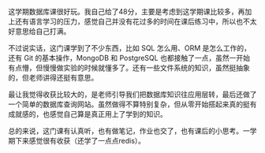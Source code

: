 
这学期数据库课很好玩。我自己给了48分，主要是考虑到这学期课比较多，再加上还有语言学习的压力，感觉自己并没有花过多的时间在课后练习中，所以也不太好意思给自己打满。


不过说实话，这门课学到了不少东西，比如 SQL 怎么用、ORM 是怎么工作的，还有 Git 的基本操作，MongoDB 和 PostgreSQL 也都接触了一点，虽然一开始有点懵，但慢慢做实验的时候就懂多了。还有一些文件系统的知识，虽然挺抽象的，但老师讲得还挺有意思。



最让我觉得收获比较大的，是老师引导我们把数据库知识往应用层转，最后还做了一个简单的数据库查询网站。虽然做得不算特别复杂，但从零开始搭起来真的挺有成就感的，也感觉自己算是真正用上了学到的知识。



总的来说，这门课有认真听，也有做笔记，作业也交了，也有课后的小思考。一学期下来感觉很有收获（还学了一点点redis）。
